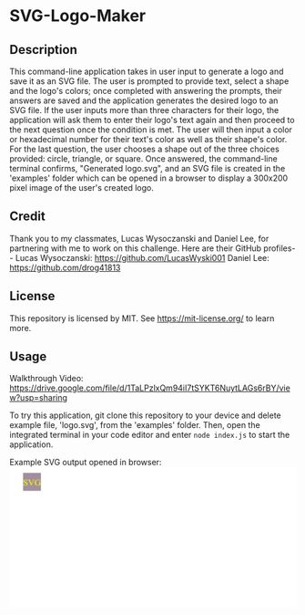 # SVG-Logo-Maker

## Description
This command-line application takes in user input to generate a logo and save it as an SVG file. The user is prompted to provide text, select a shape and the logo's colors; once completed with answering the prompts, their answers are saved and the application generates the desired logo to an SVG file. If the user inputs more than three characters for their logo, the application will ask them to enter their logo's text again and then proceed to the next question once the condition is met. The user will then input a color or hexadecimal number for their text's color as well as their shape's color. For the last question, the user chooses a shape out of the three choices provided: circle, triangle, or square. Once answered, the command-line terminal confirms, "Generated logo.svg", and an SVG file is created in the 'examples' folder which can be opened in a browser to display a 300x200 pixel image of the user's created logo.

## Credit
Thank you to my classmates, Lucas Wysoczanski and Daniel Lee, for partnering with me to work on this challenge. Here are their GitHub profiles--
Lucas Wysoczanski: https://github.com/LucasWyski001
Daniel Lee: https://github.com/drog41813

## License
This repository is licensed by MIT. See https://mit-license.org/ to learn more.

## Usage
Walkthrough Video: https://drive.google.com/file/d/1TaLPzlxQm94iI7tSYKT6NuytLAGs6rBY/view?usp=sharing

To try this application, git clone this repository to your device and delete example file, 'logo.svg', from the 'examples' folder. Then, open the integrated terminal in your code editor and enter `node index.js` to start the application.

Example SVG output opened in browser:
![Example SVG output image screenshot](assets/images/svg-output-screenshot.png)
